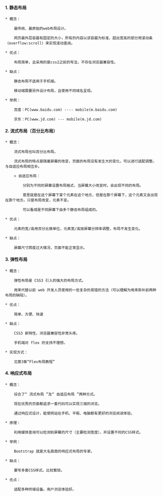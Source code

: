#### 1. 静态布局

    * 概念：

        最传统、最原始的web布局设计。

        网页最外层容器有固定的大小，所有的内容以该容器为标准，超出宽高的部分用滚动条（overflow:scroll）来实现滚动查阅。

    * 优点：    

        布局简单，且采用的是css2之前的写法，不存在浏览器兼容性。
        
    * 缺点：

        静态布局不适用于手机端。
        
        移动端需要另外设计布局，且使用不同域名呈现。

    * 举例：

        百度：PC(www.baidu.com) ---- mobile(m.baidu.com)

        京东：PC(www.jd.com) --- mobile(m.jd.com)    

#### 2. 流式布局（百分比布局）

    * 概念：

        流式布局也叫百分比布局。

        流式布局的特点是随着屏幕的改变，页面的布局没有发生大的变化，可以进行适配调整。与自适应布局相互补。

        > 自适应布局：

            分别为不同的屏幕设置布局格式，当屏幕大小改变时，会出现不同的布局。

            意思就是在这个屏幕下某个元素在这个地方，但是在那个屏幕下，这个元素又会出现在那个地方。只是布局改变，元素不变。
            
            可以看成是不同屏幕下由多个静态布局组成的。

    * 优点：

        元素的宽/高用百分比做单位，元素宽/高按屏幕分辨率调整，布局不发生变化。

    * 缺点：

        屏幕尺寸跨度过大情况，页面不能正常显示。

#### 3. 弹性布局            

    * 概念：

        弹性布局是 CSS3 引入的强大的布局方式。

        用来代替以前 web 开发人员使用的一些复杂的易错的方法（可以理解为用来弥补前两种布局的缺陷）。

    * 优点：

        简单、方便、快速

    * 缺点：

        CSS3 新特性，浏览器兼容性非常头疼。

        手机端对 flex 的支持不理想。

    * 实现方式：
        
        见第3章“Flex布局教程”


#### 4. 响应式布局

    * 概念：

        综合了“ 流式布局 ”及“ 自适应布局 ”两种方式。

        现在优秀的页面都追求一套代码可以实现三端的浏览。

        通过响应式设计，能使网站在手机、平板、电脑都有更好的浏览阅读体验。

    * 原理： 

        利用媒体查询可以检测到屏幕的尺寸（主要检测宽度），并设置不同的CSS样式。

    * 举例：

        Bootstrap 就是大名鼎鼎的响应式布局的专家。

    * 缺点：

        要写多套CSS样式。比较繁琐。

    * 优点：

        适配多种终端设备。用户浏览体验好。                
